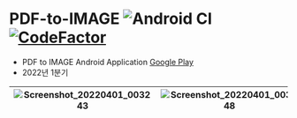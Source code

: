 # PDF-to-IMAGE ![Android CI](https://github.com/Neibce/PDF-to-IMAGE/actions/workflows/android.yml/badge.svg) [![CodeFactor](https://www.codefactor.io/repository/github/neibce/pdf-to-image/badge)](https://www.codefactor.io/repository/github/neibce/pdf-to-image)
- PDF to IMAGE Android Application
[Google Play](https://play.google.com/store/apps/details?id=dev.jun0.pdftoimage)
- 2022년 1분기

![Screenshot_20220401_003243](https://github.com/Neibce/PDF-to-IMAGE/assets/18096595/f9e6809b-4253-435e-8a5e-7524eaecc724)|![Screenshot_20220401_003448](https://github.com/Neibce/PDF-to-IMAGE/assets/18096595/2380f78b-4e14-48ba-ab13-c7710cf1abb3)|![Screenshot_20220401_003524](https://github.com/Neibce/PDF-to-IMAGE/assets/18096595/0652db3d-4788-44b0-9b7e-3a47fb8cda1d)|![Screenshot_20220401_003551](https://github.com/Neibce/PDF-to-IMAGE/assets/18096595/e5a38bb7-74ae-4986-aa56-606ec5d847b1)
|--|--|--|--|
